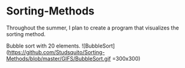# Sorting-Methods
Throughout the summer, I plan to create a program that visualizes the sorting method.

Bubble sort with 20 elements.
![BubbleSort](https://github.com/Studsquito/Sorting-Methods/blob/master/GIFS/BubbleSort.gif =300x300)
